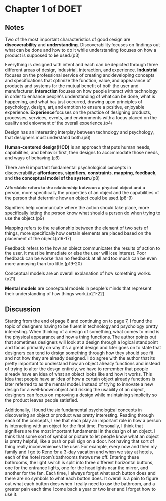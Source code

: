 # Chapter 1 of DOET
## Notes
Two of the most important characteristics of good design are **discoverability** and **understanding**. Discoverability focuses on findings out what can be done and how to do it while understanding focuses on how a product is supposed to be used.(p3)

Everything is designed with intent and each can be depicted through three different areas of design, industrial, interaction, and experience. **Industrial** focuses on the professional service of creating and developing concepts and specifications that optimize the function, value, and appearance of products and systems for the mutual benefit of both the user and manufacturer. **Interaction** focuses on how people interact with technology in order to enhance people's understanding of what can be done, what is happening, and what has just occurred, drawing upon principles of psychology, design, art, and emotion to ensure a positive, enjoyable experience. **Experience** focuses on the practice of designing products, processes, services, events, and environments with a focus placed on the quality and enjoyment of the overall experience.(p4)

Design has an interesting interplay between technology and psychology, that designers must understand both.(p6)

**Human-centered design(HCD)** is an approach that puts human needs, capabilities, and behavior first, then designs to accommodate those needs, and ways of behaving.(p6)

There are 6 important fundamental psychological concepts in discoverability: **affordances**, **signifiers**, **constraints**, **mapping**, **feedback**, and **the conceptual model of the system**.(p8)

Affordable refers to the relationship between a physical object and a person, more specifically the properties of an object and the capabilities of the person that determine how an object could be used.(p8-9)

Signifiers help communicate where the action should take place, more specifically letting the person know what should a person do when trying to use the object.(p9)

Mapping refers to the relationship between the element of two sets of things, more specifically how certain elements are placed based on the placement of the object.(p16-17)

Feedback refers to the how an object communicates the results of action to the user. It must be immediate or else the user will lose interest. Poor feedback can be worse than no feedback at all and too much can be even more annoying than too little.(p19-20)

Conceptual models are an overall explanation of how something works.(p21)

**Mental models** are conceptual models in people's minds that represent their understanding of how things work.(p21-22)
## Discussion
Starting from the end of page 6 and continuing on to page 7, I found the topic of designers having to be fluent in technology and psychology pretty interesting. When thinking of a design of something, what comes to mind is the physical appearance and how a thing functions. The author points out that sometimes designers will look at a design through a logical standpoint and focus primarily on why it's a great design and later goes on to state that designers can tend to design something through how they should see fit and not how they are already designed. I do agree with the author that its pretty important to understand how an object already functions and instead of trying to alter the design entirely, we have to remember that people already have an idea of what an object looks like and how it works. This idea that people have an idea of how a certain object already functions is later referred to as the mental model. Instead of trying to innovate a new design for a well-known object and risking the usability of an object, designers can focus on improving a design while maintaining simplicity so the product leaves people satisfied.

Additionally, I found the six fundamental psychological concepts in discovering an object or product was pretty interesting. Reading through each of the concepts, I see that each play an important role in how a person is interacting with an object for the first time. Personally, I think that signifiers are the most important fundamental in the design of an object. I think that some sort of symbol or picture to let people know what an object is pretty helpful, like a push or pull sign on a door. Not having that sort of thing really inconveniences the user. For example, every now and then my family and I go to Reno for a 3-day vacation and when we stay at hotels, each of the hotel room’s bathrooms throws me off. Entering these bathrooms, the light switch is split into three different horizontal buttons, one for the entrance lights, one for the headlights near the mirror, and another for the fan. Each time, I always forget what each button does and there are no symbols to what each button does. It overall is a pain to figure out what each button does when I really need to use the bathroom, and a greater pain each time I come back a year or two later and I forget how to use it.
